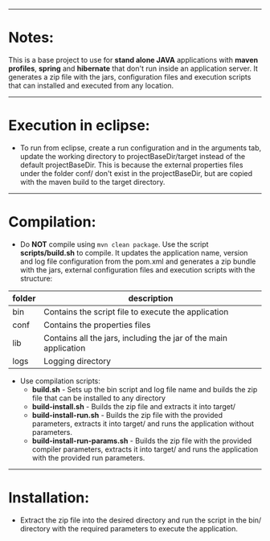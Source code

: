 ******
# Notes:

This is a base project to use for **stand alone JAVA** applications with **maven profiles**, **spring** and **hibernate** that don't run inside an application server. It generates a zip file with the jars, configuration files and execution scripts that can installed and executed from any location.

*********************
# Execution in eclipse:

- To run from eclipse, create a run configuration and in the arguments tab, update the working directory to projectBaseDir/target instead of the default projectBaseDir. This is because the external properties files under the folder conf/ don't exist in the projectBaseDir, but are copied with the maven build to the target directory.

************
# Compilation:

- Do **NOT** compile using `mvn clean package`. Use the script **scripts/build.sh** to compile. It updates the application name, version and log file configuration from the pom.xml and generates a zip bundle with the jars, external configuration files and execution scripts with the structure:

| folder | description |
| ---- | --------|
| bin | Contains the script file to execute the application |
| conf | Contains the properties files |
| lib | Contains all the jars, including the jar of the main application |
| logs | Logging directory |

- Use compilation scripts:
  - **build.sh** - Sets up the bin script and log file name and builds the zip file that can be installed to any directory
  - **build-install.sh** - Builds the zip file and extracts it into target/
  - **build-install-run.sh** - Builds the zip file with the provided parameters, extracts it into target/ and runs the application without parameters.
  - **build-install-run-params.sh** - Builds the zip file with the provided compiler parameters, extracts it into target/ and runs the application with the provided run parameters.
*************
# Installation:

- Extract the zip file into the desired directory and run the script in the bin/ directory with the required parameters to execute the application.

